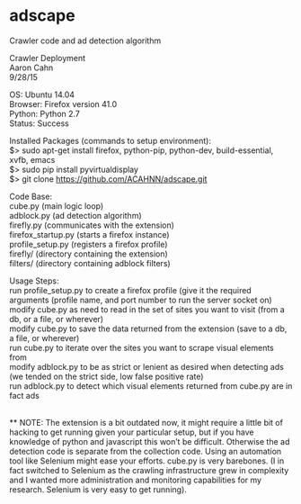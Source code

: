 # adscape
Crawler code and ad detection algorithm
<br />

Crawler Deployment
<br />
Aaron Cahn
<br />
9/28/15
<br />

OS:		Ubuntu 14.04
<br />
Browser:	Firefox version 41.0
<br />
Python:			Python 2.7
<br />
Status:			       Success
<br />

Installed Packages (commands to setup environment):
<br />
	  $> sudo apt-get install firefox, python-pip, python-dev, build-essential, xvfb, emacs
<br />
	  $> sudo pip install pyvirtualdisplay
<br />
	  $> git clone https://github.com/ACAHNN/adscape.git
<br />

Code Base:
<br />
     cube.py (main logic loop)
<br />
     adblock.py (ad detection algorithm)
<br />
     firefly.py (communicates with the extension)
<br />
     firefox_startup.py (starts a firefox instance)
<br />
     profile_setup.py (registers a firefox profile)
<br />
     firefly/ (directory containing the extension)
<br />
     filters/ (directory containing adblock filters)
<br />

Usage Steps:
<br />
run profile_setup.py to create a firefox profile (give it the required arguments (profile name, and port number to run the server socket on)
<br />
modify cube.py as need to read in the set of sites you want to visit (from a db, or a file, or wherever)
<br />
modify cube.py to save the data returned from the extension (save to a db, a file, or wherever)
<br />
run cube.py to iterate over the sites you want to scrape visual elements from
<br />
modify adblock.py to be as strict or lenient as desired when detecting ads (we tended on the strict side, low false positive rate)
<br />
run adblock.py to detect which visual elements returned from cube.py are in fact ads
<br />
<br />

** NOTE: The extension is a bit outdated now, it might require a little bit of hacking to get running given your particular setup, but if you have knowledge of python and javascript this won’t be difficult. Otherwise the ad detection code is separate from the collection code. Using an automation tool like Selenium might ease your efforts. cube.py is very barebones. (I in fact switched to Selenium as the crawling infrastructure grew in complexity and I wanted more administration and monitoring capabilities for my research. Selenium is very easy to get running).